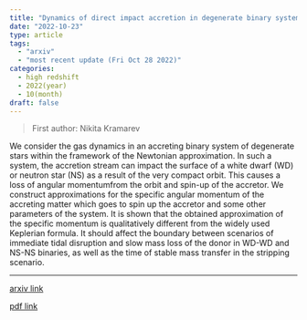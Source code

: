 ```yaml
---
title: "Dynamics of direct impact accretion in degenerate binary systems"
date: "2022-10-23"
type: article
tags:
  - "arxiv"
  - "most recent update (Fri Oct 28 2022)"
categories:
  - high redshift
  - 2022(year)
  - 10(month)
draft: false
---
```


> First author: Nikita Kramarev

 We consider the gas dynamics in an accreting binary system of degenerate
stars within the framework of the Newtonian approximation. In such a system,
the accretion stream can impact the surface of a white dwarf (WD) or neutron
star (NS) as a result of the very compact orbit. This causes a loss of angular
momentumfrom the orbit and spin-up of the accretor. We construct approximations
for the specific angular momentum of the accreting matter which goes to spin up
the accretor and some other parameters of the system. It is shown that the
obtained approximation of the specific momentum is qualitatively different from
the widely used Keplerian formula. It should affect the boundary between
scenarios of immediate tidal disruption and slow mass loss of the donor in
WD-WD and NS-NS binaries, as well as the time of stable mass transfer in the
stripping scenario.

---
[arxiv link](http://arxiv.org/abs/2210.12700v1)

[pdf link](http://arxiv.org/pdf/2210.12700v1)